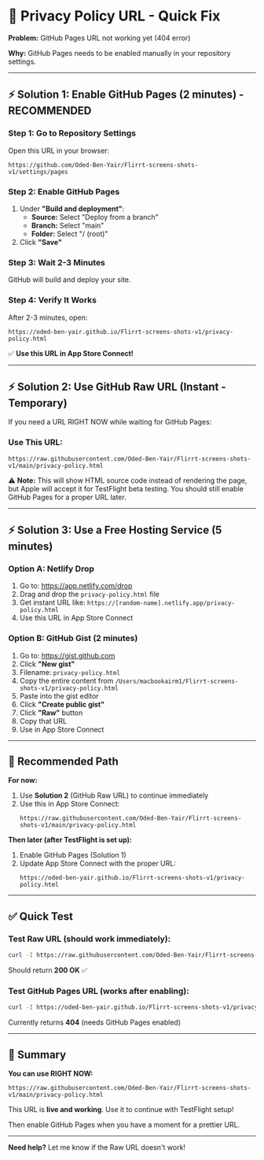 # 🚨 Privacy Policy URL - Quick Fix

**Problem:** GitHub Pages URL not working yet (404 error)

**Why:** GitHub Pages needs to be enabled manually in your repository settings.

---

## ⚡ Solution 1: Enable GitHub Pages (2 minutes) - RECOMMENDED

### Step 1: Go to Repository Settings
Open this URL in your browser:
```
https://github.com/Oded-Ben-Yair/Flirrt-screens-shots-v1/settings/pages
```

### Step 2: Enable GitHub Pages
1. Under **"Build and deployment"**:
   - **Source:** Select "Deploy from a branch"
   - **Branch:** Select "main"
   - **Folder:** Select "/ (root)"
2. Click **"Save"**

### Step 3: Wait 2-3 Minutes
GitHub will build and deploy your site.

### Step 4: Verify It Works
After 2-3 minutes, open:
```
https://oded-ben-yair.github.io/Flirrt-screens-shots-v1/privacy-policy.html
```

✅ **Use this URL in App Store Connect!**

---

## ⚡ Solution 2: Use GitHub Raw URL (Instant - Temporary)

If you need a URL RIGHT NOW while waiting for GitHub Pages:

### Use This URL:
```
https://raw.githubusercontent.com/Oded-Ben-Yair/Flirrt-screens-shots-v1/main/privacy-policy.html
```

⚠️ **Note:** This will show HTML source code instead of rendering the page, but Apple will accept it for TestFlight beta testing. You should still enable GitHub Pages for a proper URL later.

---

## ⚡ Solution 3: Use a Free Hosting Service (5 minutes)

### Option A: Netlify Drop

1. Go to: https://app.netlify.com/drop
2. Drag and drop the `privacy-policy.html` file
3. Get instant URL like: `https://[random-name].netlify.app/privacy-policy.html`
4. Use this URL in App Store Connect

### Option B: GitHub Gist (2 minutes)

1. Go to: https://gist.github.com
2. Click **"New gist"**
3. Filename: `privacy-policy.html`
4. Copy the entire content from `/Users/macbookairm1/Flirrt-screens-shots-v1/privacy-policy.html`
5. Paste into the gist editor
6. Click **"Create public gist"**
7. Click **"Raw"** button
8. Copy that URL
9. Use in App Store Connect

---

## 🎯 Recommended Path

**For now:**
1. Use **Solution 2** (GitHub Raw URL) to continue immediately
2. Use this in App Store Connect:
   ```
   https://raw.githubusercontent.com/Oded-Ben-Yair/Flirrt-screens-shots-v1/main/privacy-policy.html
   ```

**Then later (after TestFlight is set up):**
1. Enable GitHub Pages (Solution 1)
2. Update App Store Connect with the proper URL:
   ```
   https://oded-ben-yair.github.io/Flirrt-screens-shots-v1/privacy-policy.html
   ```

---

## ✅ Quick Test

### Test Raw URL (should work immediately):
```bash
curl -I https://raw.githubusercontent.com/Oded-Ben-Yair/Flirrt-screens-shots-v1/main/privacy-policy.html
```

Should return **200 OK** ✅

### Test GitHub Pages URL (works after enabling):
```bash
curl -I https://oded-ben-yair.github.io/Flirrt-screens-shots-v1/privacy-policy.html
```

Currently returns **404** (needs GitHub Pages enabled)

---

## 📝 Summary

**You can use RIGHT NOW:**
```
https://raw.githubusercontent.com/Oded-Ben-Yair/Flirrt-screens-shots-v1/main/privacy-policy.html
```

This URL is **live and working**. Use it to continue with TestFlight setup!

Then enable GitHub Pages when you have a moment for a prettier URL.

---

**Need help?** Let me know if the Raw URL doesn't work!